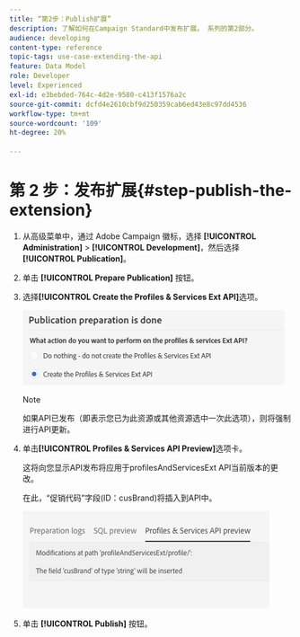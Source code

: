 ```yaml
---
title: “第2步：Publish扩展”
description: 了解如何在Campaign Standard中发布扩展。 系列的第2部分。
audience: developing
content-type: reference
topic-tags: use-case-extending-the-api
feature: Data Model
role: Developer
level: Experienced
exl-id: e3bebded-764c-4d2e-9580-c413f1576a2c
source-git-commit: dcfd4e2610cbf9d250359cab6ed43e8c97dd4536
workflow-type: tm+mt
source-wordcount: '109'
ht-degree: 20%

---
```


# 第 2 步：发布扩展{#step-publish-the-extension}

1. 从高级菜单中，通过 Adobe Campaign 徽标，选择 **[!UICONTROL Administration]** > **[!UICONTROL Development]**，然后选择 **[!UICONTROL Publication]**。
1. 单击 **[!UICONTROL Prepare Publication]** 按钮。
1. 选择&#x200B;**[!UICONTROL Create the Profiles & Services Ext API]**&#x200B;选项。

   ![](assets/create-profile-and-services-api.png)

   >[!NOTE]
   >
   >如果API已发布（即表示您已为此资源或其他资源选中一次此选项），则将强制进行API更新。

1. 单击&#x200B;**[!UICONTROL Profiles & Services API Preview]**&#x200B;选项卡。

   这将向您显示API发布将应用于profilesAndServicesExt API当前版本的更改。

   在此，“促销代码”字段(ID：cusBrand)将插入到API中。

   ![](assets/extendpandsapi_diff.png)

1. 单击 **[!UICONTROL Publish]** 按钮。
